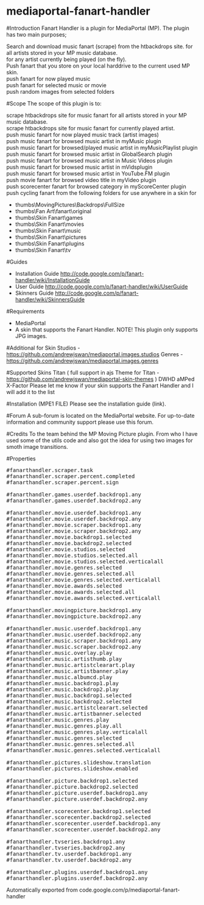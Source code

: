 # mediaportal-fanart-handler

#Introduction
Fanart Handler is a plugin for MediaPortal (MP). The plugin has two main purposes;

Search and download music fanart (scrape) from the htbackdrops site.
for all artists stored in your MP music database.<br/>
for any artist currently being played (on the fly).<br/>
Push fanart that you store on your local harddrive to the current used MP skin.<br/>
push fanart for now played music<br/>
push fanart for selected music or movie<br/>
push random images from selected folders<br/>

#Scope
The scope of this plugin is to:

scrape htbackdrops site for music fanart for all artists stored in your MP music database.<br/>
scrape htbackdrops site for music fanart for currently played artist.<br/>
push music fanart for now played music track (artist images)<br/>
push music fanart for browsed music artist in myMusic plugin<br/>
push music fanart for browsed/played music artist in myMusicPlaylist plugin<br/>
push music fanart for browsed music artist in GlobalSearch plugin<br/>
push music fanart for browsed music artist in Music Videos plugin<br/>
push music fanart for browsed music artist in mVidsplugin<br/>
push music fanart for browsed music artist in YouTube.FM plugin<br/>
push movie fanart for browsed video title in myVideo plugin<br/>
push scorecenter fanart for browsed category in myScoreCenter plugin<br/>
push cycling fanart from the following folders for use anywhere in a skin for<br/>
- thumbs\MovingPictures\Backdrops\FullSize
- thumbs\Fan Art\fanart\original
- thumbs\Skin Fanart\games
- thumbs\Skin Fanart\movies
- thumbs\Skin Fanart\music
- thumbs\Skin Fanart\pictures
- thumbs\Skin Fanart\plugins
- thumbs\Skin Fanart\tv

#Guides
- Installation Guide http://code.google.com/p/fanart-handler/wiki/InstallationGuide
- User Guide http://code.google.com/p/fanart-handler/wiki/UserGuide
- Skinners Guide http://code.google.com/p/fanart-handler/wiki/SkinnersGuide

#Requirements
- MediaPortal
- A skin that supports the Fanart Handler.
NOTE! This plugin only supports JPG images.

#Additional for Skin
Studios - https://github.com/andrewjswan/mediaportal.images.studios
Genres - https://github.com/andrewjswan/mediaportal.images.genres

#Supported Skins
Titan ( full support in ajs Theme for Titan - https://github.com/andrewjswan/mediaportal-skin-themes )
DWHD
aMPed
X-Factor
Please let me know if your skin supports the Fanart Handler and I will add it to the list

#Installation (MPE1 FILE)
Please see the installation guide (link).

#Forum
A sub-forum is located on the MediaPortal website. For up-to-date information and community support please use this forum.

#Credits
To the team behind the MP Moving Picture plugin. From who I have used some of the utils code and also got the idea for using two images for smoth image transitions.

#Properties
<pre>
#fanarthandler.scraper.task
#fanarthandler.scraper.percent.completed
#fanarthandler.scraper.percent.sign

#fanarthandler.games.userdef.backdrop1.any
#fanarthandler.games.userdef.backdrop2.any

#fanarthandler.movie.userdef.backdrop1.any
#fanarthandler.movie.userdef.backdrop2.any
#fanarthandler.movie.scraper.backdrop1.any
#fanarthandler.movie.scraper.backdrop2.any
#fanarthandler.movie.backdrop1.selected
#fanarthandler.movie.backdrop2.selected
#fanarthandler.movie.studios.selected
#fanarthandler.movie.studios.selected.all
#fanarthandler.movie.studios.selected.verticalall
#fanarthandler.movie.genres.selected
#fanarthandler.movie.genres.selected.all
#fanarthandler.movie.genres.selected.verticalall
#fanarthandler.movie.awards.selected
#fanarthandler.movie.awards.selected.all
#fanarthandler.movie.awards.selected.verticalall

#fanarthandler.movingpicture.backdrop1.any
#fanarthandler.movingpicture.backdrop2.any

#fanarthandler.music.userdef.backdrop1.any
#fanarthandler.music.userdef.backdrop2.any
#fanarthandler.music.scraper.backdrop1.any
#fanarthandler.music.scraper.backdrop2.any
#fanarthandler.music.overlay.play
#fanarthandler.music.artisthumb.play
#fanarthandler.music.artistclearart.play
#fanarthandler.music.artistbanner.play
#fanarthandler.music.albumcd.play
#fanarthandler.music.backdrop1.play
#fanarthandler.music.backdrop2.play
#fanarthandler.music.backdrop1.selected
#fanarthandler.music.backdrop2.selected
#fanarthandler.music.artistclearart.selected
#fanarthandler.music.artistbanner.selected
#fanarthandler.music.genres.play
#fanarthandler.music.genres.play.all
#fanarthandler.music.genres.play.verticalall
#fanarthandler.music.genres.selected
#fanarthandler.music.genres.selected.all
#fanarthandler.music.genres.selected.verticalall

#fanarthandler.pictures.slideshow.translation
#fanarthandler.pictures.slideshow.enabled

#fanarthandler.picture.backdrop1.selected
#fanarthandler.picture.backdrop2.selected
#fanarthandler.picture.userdef.backdrop1.any
#fanarthandler.picture.userdef.backdrop2.any

#fanarthandler.scorecenter.backdrop1.selected
#fanarthandler.scorecenter.backdrop2.selected
#fanarthandler.scorecenter.userdef.backdrop1.any
#fanarthandler.scorecenter.userdef.backdrop2.any

#fanarthandler.tvseries.backdrop1.any
#fanarthandler.tvseries.backdrop2.any
#fanarthandler.tv.userdef.backdrop1.any
#fanarthandler.tv.userdef.backdrop2.any

#fanarthandler.plugins.userdef.backdrop1.any
#fanarthandler.plugins.userdef.backdrop2.any
</pre>
Automatically exported from code.google.com/p/mediaportal-fanart-handler
